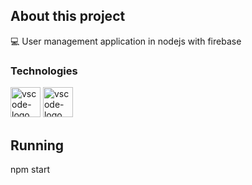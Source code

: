 ##  About this project

💻 User management application in nodejs with firebase

### Technologies
<p display="inline-block">
  <img width="48" src="https://images.g2crowd.com/uploads/product/image/large_detail/large_detail_f0b606abb6d19089febc9faeeba5bc05/nodejs-development-services.png" alt="vscode-logo"/>
  <img width="48" src="https://seeklogo.com/images/F/firebase-logo-402F407EE0-seeklogo.com.png" alt="vscode-logo"/>
</p>
                                                                                                  

## Running
npm start
